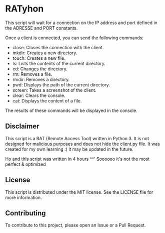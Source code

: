 # RATyhon

This script will wait for a connection on the IP address and port defined in the ADRESSE and PORT constants.

Once a client is connected, you can send the following commands:

- close: Closes the connection with the client.
- mkdir: Creates a new directory.
- touch: Creates a new file.
- ls: Lists the contents of the current directory.
- cd: Changes the directory.
- rm: Removes a file.
- rmdir: Removes a directory.
- pwd: Displays the path of the current directory.
- screen: Takes a screenshot of the client.
- clear: Clears the console.
- cat: Displays the content of a file.

The results of these commands will be displayed in the console.

## Disclaimer
This script is a RAT (Remote Access Tool) written in Python 3. It is not designed for malicious purposes and does not hide the client.py file.
It was created for my own learning :) it may be updated in the future.

Ho and this script was written in 4 hours ^^' Soooooo it's not the most perfect & optimized


## License

This script is distributed under the MIT license. See the LICENSE file for more information.

## Contributing

To contribute to this project, please open an Issue or a Pull Request.
